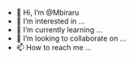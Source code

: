 - 👋 Hi, I’m @Mbiraru
- 👀 I’m interested in ...
- 🌱 I’m currently learning ...
- 💞️ I’m looking to collaborate on ...
- 📫 How to reach me ...

<!---
Mbiraru/Mbiraru is a ✨ special ✨ repository because its `README.md` (this file) appears on your GitHub profile.
You can click the Preview link to take a look at your changes.
--->
